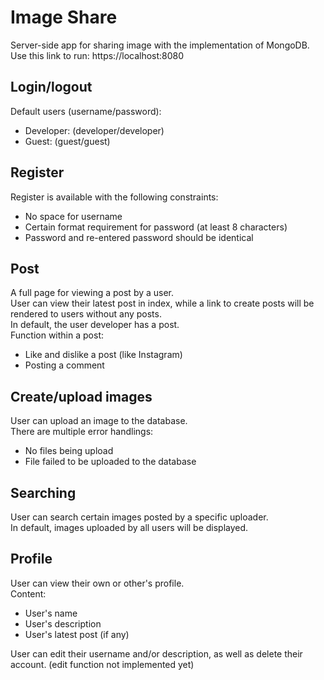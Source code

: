 # Image Share
Server-side app for sharing image with the implementation of MongoDB.<br>
Use this link to run: https://localhost:8080
## Login/logout
Default users (username/password):
- Developer: (developer/developer)
- Guest: (guest/guest)
## Register
Register is available with the following constraints:
- No space for username
- Certain format requirement for password (at least 8 characters)
- Password and re-entered password should be identical
## Post
A full page for viewing a post by a user.<br>
User can view their latest post in index, while a link to create posts will be rendered to users without any posts.<br>
In default, the user developer has a post.<br>
Function within a post:
- Like and dislike a post (like Instagram)
- Posting a comment
## Create/upload images
User can upload an image to the database.<br>
There are multiple error handlings:
- No files being upload
- File failed to be uploaded to the database
## Searching
User can search certain images posted by a specific uploader.<br>
In default, images uploaded by all users will be displayed.
## Profile
User can view their own or other's profile.<br>
Content:
- User's name
- User's description
- User's latest post (if any)

User can edit their username and/or description, as well as delete their account. (edit function not implemented yet)